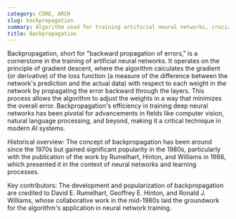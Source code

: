 ```yaml
---
category: CORE, ARCH
slug: backpropagation
summary: Algorithm used for training artificial neural networks, crucial for optimizing the weights to minimize error between predicted and actual outcomes.
title: Backpropagation
---
```


Backpropagation, short for "backward propagation of errors," is a cornerstone in the training of artificial neural networks. It operates on the principle of gradient descent, where the algorithm calculates the gradient (or derivative) of the loss function (a measure of the difference between the network's prediction and the actual data) with respect to each weight in the network by propagating the error backward through the layers. This process allows the algorithm to adjust the weights in a way that minimizes the overall error. Backpropagation's efficiency in training deep neural networks has been pivotal for advancements in fields like computer vision, natural language processing, and beyond, making it a critical technique in modern AI systems.

Historical overview: The concept of backpropagation has been around since the 1970s but gained significant popularity in the 1980s, particularly with the publication of the work by Rumelhart, Hinton, and Williams in 1986, which presented it in the context of neural networks and learning processes.

Key contributors: The development and popularization of backpropagation are credited to David E. Rumelhart, Geoffrey E. Hinton, and Ronald J. Williams, whose collaborative work in the mid-1980s laid the groundwork for the algorithm's application in neural network training.